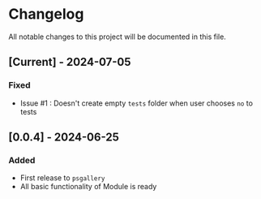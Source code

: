 # Changelog

All notable changes to this project will be documented in this file.

## [Current] - 2024-07-05

### Fixed

- Issue #1 : Doesn't create empty `tests` folder when user chooses `no` to tests

## [0.0.4] - 2024-06-25

### Added
- First release to `psgallery`
- All basic functionality of Module is ready